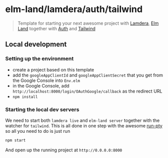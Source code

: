 # elm-land/lamdera/auth/tailwind
> Template for starting your next awesome project with [Lamdera](https://lamdera.com/), [Elm Land](https://elm.land) together with [Auth](https://github.com/lamdera/auth) and [Tailwind](https://tailwindcss.com/)

## Local development

### Setting up the environment
- create a project based on this template
- add the `googleAppClientId` and `googleAppClientSecret` that you get from the Google Console into `Env.elm`
- in the Google Console, add `http://localhost:8000/login/OAuthGoogle/callback` as the redirect URL
- `npm install`

### Starting the local dev servers

We need to start both `lamdera live` and `elm-land server` together with the watcher for `tailwind`. This is all done in one step with the awesome [run-pty](https://github.com/lydell/run-pty/) so all you need to do is just run

```sh
npm start
```

And open up the running project at `http://0.0.0.0:8000`
